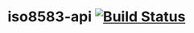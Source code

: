 # iso8583-api [![Build Status](http://jenkins.thumbzup.com:8080/buildStatus/icon?job=iso8583-api)](http://jenkins.thumbzup.com:8080/job/iso8583-api/)
